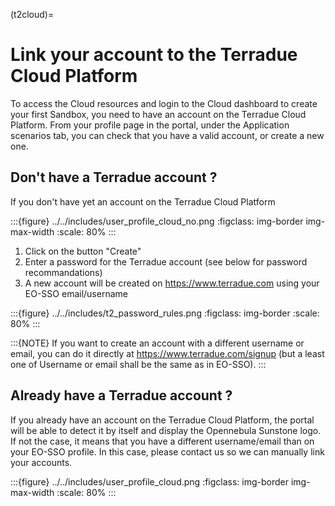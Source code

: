 (t2cloud)=

# Link your account to the Terradue Cloud Platform

To access the Cloud resources and login to the Cloud dashboard to create your first Sandbox, you need to have an account on the Terradue Cloud Platform. From your profile page in the portal, under the Application scenarios tab, you can check that you have a valid account, or create a new one.

## Don't have a Terradue account ?

If you don't have yet an account on the Terradue Cloud Platform

:::{figure} ../../includes/user_profile_cloud_no.png
:figclass: img-border img-max-width
:scale: 80%
:::

1. Click on the button "Create"
2. Enter a password for the Terradue account (see below for password recommandations)
3. A new account will be created on <https://www.terradue.com> using your EO-SSO email/username

:::{figure} ../../includes/t2_password_rules.png
:figclass: img-border
:scale: 80%
:::

:::{NOTE}
If you want to create an account with a different username or email, you can do it directly at <https://www.terradue.com/signup> (but a least one of Username or email shall be the same as in EO-SSO).
:::

## Already have a Terradue account ?

If you already have an account on the Terradue Cloud Platform, the portal will be able to detect it by itself and display the Opennebula Sunstone logo.
If not the case, it means that you have a different username/email than on your EO-SSO profile. In this case, please contact us so we can manually link your accounts.

:::{figure} ../../includes/user_profile_cloud.png
:figclass: img-border img-max-width
:scale: 80%
:::
